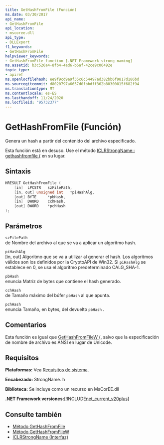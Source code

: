 ```yaml
---
title: GetHashFromFile (Función)
ms.date: 03/30/2017
api_name:
- GetHashFromFile
api_location:
- mscoree.dll
api_type:
- DLLExport
f1_keywords:
- GetHashFromFile
helpviewer_keywords:
- GetHashFromFile function [.NET Framework strong naming]
ms.assetid: b3c526a4-8fb4-4ad6-b6af-42ce9c06492e
topic_type:
- apiref
ms.openlocfilehash: ee9f9cd9a9f35c6c54497ad382bb6f9817d186bd
ms.sourcegitcommit: d8020797a6657d0fbbdff362b80300815f682f94
ms.translationtype: MT
ms.contentlocale: es-ES
ms.lasthandoff: 11/24/2020
ms.locfileid: "95732377"
---
```

# <a name="gethashfromfile-function"></a>GetHashFromFile (Función)

Genera un hash a partir del contenido del archivo especificado.  
  
 Esta función está en desuso. Use el método [ICLRStrongName:: gethashfromfile (](../hosting/iclrstrongname-gethashfromfile-method.md) en su lugar.  
  
## <a name="syntax"></a>Sintaxis  
  
```cpp  
HRESULT GetHashFromFile (  
    [in]  LPCSTR   szFilePath,  
    [in, out] unsigned int   *piHashAlg,
    [out] BYTE     *pbHash,
    [in]  DWORD    cchHash,
    [out] DWORD    *pchHash  
);  
```  
  
## <a name="parameters"></a>Parámetros  

 `szFilePath`  
 de Nombre del archivo al que se va a aplicar un algoritmo hash.  
  
 `piHashAlg`  
 [in, out] Algoritmo que se va a utilizar al generar el hash. Los algoritmos válidos son los definidos por la CryptoAPI de Win32. Si `piHashAlg` se establece en 0, se usa el algoritmo predeterminado CALG_SHA-1.  
  
 `pbHash`  
 enuncia Matriz de bytes que contiene el hash generado.  
  
 `cchHash`  
 de Tamaño máximo del búfer `pbHash` al que apunta.  
  
 `pchHash`  
 enuncia Tamaño, en bytes, del devuelto `pbHash` .  
  
## <a name="remarks"></a>Comentarios  

 Esta función es igual que [GetHashFromFileW (](gethashfromfilew-function.md), salvo que la especificación de nombre de archivo es ANSI en lugar de Unicode.  
  
## <a name="requirements"></a>Requisitos  

 **Plataformas:** Vea [Requisitos de sistema](../../get-started/system-requirements.md).  
  
 **Encabezado:** StrongName. h  
  
 **Biblioteca:** Se incluye como un recurso en MsCorEE.dll  
  
 **.NET Framework versiones:**[!INCLUDE[net_current_v20plus](../../../../includes/net-current-v20plus-md.md)]  
  
## <a name="see-also"></a>Consulte también

- [Método GetHashFromFile](../hosting/iclrstrongname-gethashfromfile-method.md)
- [Método GetHashFromFileW](../hosting/iclrstrongname-gethashfromfilew-method.md)
- [ICLRStrongName (Interfaz)](../hosting/iclrstrongname-interface.md)

